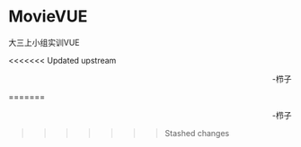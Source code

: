 # MovieVUE
大三上小组实训VUE



<<<<<<< Updated upstream
<p align="right">-栉子</p>
=======


<p align = "right">-栉子</p>

>>>>>>> Stashed changes
